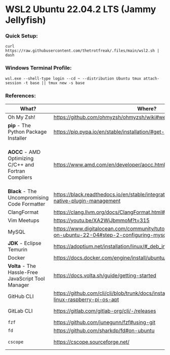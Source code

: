 # WSL2 Ubuntu 22.04.2 LTS (Jammy Jellyfish)
### Quick Setup:
```console
curl https://raw.githubusercontent.com/thetrotfreak/.files/main/wsl2.sh | dash
```
### Windows Terminal Profile:

```console
wsl.exe --shell-type login --cd ~ --distribution Ubuntu tmux attach-session -t base || tmux new -s base
```
### References:
|What?|Where?|Note!|
|---|---|---|
|Oh My Zsh!|https://github.com/ohmyzsh/ohmyzsh/wiki#welcome-to-oh-my-zsh|
|**pip** - The Python Package Installer|https://pip.pypa.io/en/stable/installation/#get-pip-py|
|**AOCC** - AMD Optimizing C/C++ and Fortran Compilers|https://www.amd.com/en/developer/aocc.html|`curl` [*this*](https://download.amd.com/developer/eula/aocc/aocc-4-2/aocc-compiler-4.2.0_1_amd64.deb)) directly to avoid the **EULA**|
|**Black** - The Uncompromising Code Formatter|https://black.readthedocs.io/en/stable/integrations/editors.html#vim-8-native-plugin-management|
|ClangFormat|https://clang.llvm.org/docs/ClangFormat.html#vim-integration|
|Vim Meetups|https://youtu.be/XA2WjJbmmoM?t=315|
|MySQL|https://www.digitalocean.com/community/tutorials/how-to-install-mysql-on-ubuntu-22-04#step-2-configuring-mysql|
|**JDK** - Eclipse Temurin|https://adoptium.net/installation/linux/#_deb_installation_on_debian_or_ubuntu|
|Docker|https://docs.docker.com/engine/install/ubuntu/#install-using-the-repository|
|**Volta** - The Hassle-Free JavaScript Tool Manager|https://docs.volta.sh/guide/getting-started|
|GitHub CLI|https://github.com/cli/cli/blob/trunk/docs/install_linux.md#debian-ubuntu-linux-raspberry-pi-os-apt|Read [*this*](https://cli.github.com/manual/gh_completion)
|GitLab CLI|https://gitlab.com/gitlab-org/cli/-/releases|Read [*this*](https://github.com/thetrotfreak/.files/blob/main/glab.md)
|`fzf`|https://github.com/junegunn/fzf#using-git|
|`fd`|https://github.com/sharkdp/fd#on-ubuntu|
|`cscope`|https://cscope.sourceforge.net/|Read [*tutorial*](https://cscope.sourceforge.net/cscope_vim_tutorial.html)
